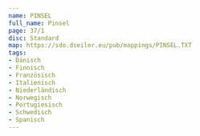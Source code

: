 ```yaml
---
name: PINSEL
full_name: Pinsel
page: 37/1
disc: Standard
map: https://sdo.dseiler.eu/pub/mappings/PINSEL.TXT
tags:
- Dänisch
- Finnisch
- Französisch
- Italienisch
- Niederländisch
- Norwegisch
- Portugiesisch
- Schwedisch
- Spanisch
---
```

